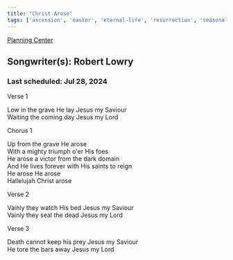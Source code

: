 ```yaml
---
title: "Christ Arose"
tags: ['ascension', 'easter', 'eternal-life', 'resurrection', 'seasonal', 'victory']
---
```


[Planning Center](https://services.planningcenteronline.com/songs/17272823)

## Songwriter(s): Robert Lowry
### Last scheduled: Jul 28, 2024          

Verse 1  
  
Low in the grave He lay Jesus my Saviour  
Waiting the coming day Jesus my Lord  
  
Chorus 1  
  
Up from the grave He arose  
With a mighty triumph o'er His foes  
He arose a victor from the dark domain  
And He lives forever with His saints to reign  
He arose He arose  
Hallelujah Christ arose  
  
Verse 2  
  
Vainly they watch His bed Jesus my Saviour  
Vainly they seal the dead Jesus my Lord  
  
Verse 3  
  
Death cannot keep his prey Jesus my Saviour  
He tore the bars away Jesus my Lord
